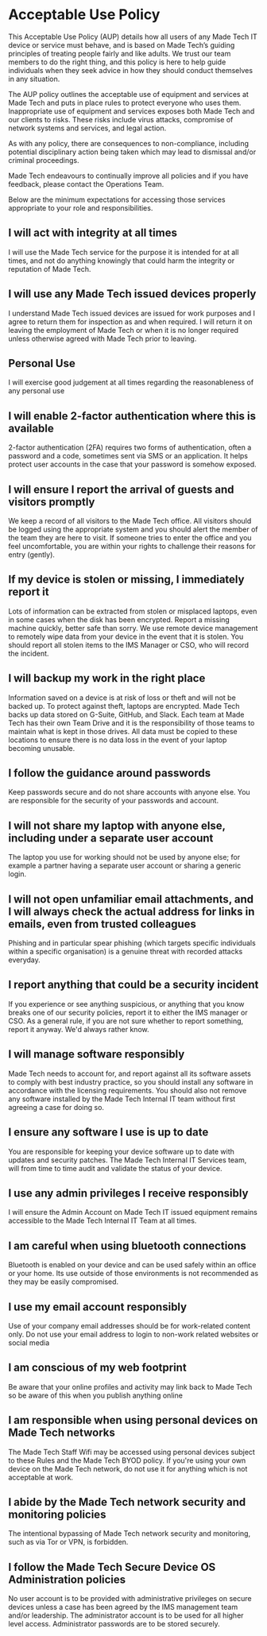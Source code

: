 # Acceptable Use Policy

This Acceptable Use Policy (AUP) details how all users of any Made Tech IT device or service must behave, and is based on Made Tech’s guiding principles of treating people fairly and like adults. We trust our team members to do the right thing, and this policy is here to help guide individuals when they seek advice in how they should conduct themselves in any situation.

The AUP policy outlines the acceptable use of equipment and services at Made Tech and puts in place rules to protect everyone who uses them. Inappropriate use of equipment and services exposes both Made Tech and our clients to risks. These risks include virus attacks, compromise of network systems and services, and legal action. 

As with any policy, there are consequences to non-compliance, including potential disciplinary action being taken which may lead to dismissal and/or criminal proceedings.

Made Tech endeavours to continually improve all policies and if you have feedback, please contact the Operations Team.

Below are the minimum expectations for accessing those services appropriate to your role and responsibilities.

## I will act with integrity at all times

I will use the Made Tech service for the purpose it is intended for at all times, and not do anything knowingly that could harm the integrity or reputation of Made Tech.

## I will use any Made Tech issued devices properly
I understand Made Tech issued devices are issued for work purposes and I agree to return them for inspection as and when required. I will return it on leaving the employment of Made Tech or when it is no longer required unless otherwise agreed with Made Tech prior to leaving.

## Personal Use
I will exercise good judgement at all times regarding the reasonableness of any personal use

## I will enable  2-factor authentication where this is available
2-factor authentication (2FA) requires two forms of authentication, often a password and a code, sometimes sent via SMS or an application. It helps protect user accounts in the case that your password is somehow exposed.  

## I will ensure I report the arrival of guests and visitors promptly
We keep a record of all visitors to the Made Tech office. All visitors should be logged using the appropriate system and you should alert the member of the team they are here to visit. If someone tries to enter the office and you feel uncomfortable, you are within your rights to challenge their reasons for entry (gently).

## If my device is stolen or missing, I immediately report it
Lots of information can be extracted from stolen or misplaced laptops, even in some cases when the disk has been encrypted. Report a missing machine quickly, better safe than sorry. We use remote device management to remotely wipe data from your device in the event that it is stolen. You should report all stolen items to the IMS Manager or CSO, who will record the incident. 

## I will backup my work in the right place
Information saved on a device is at risk of loss or theft and will not be backed up. To protect against theft, laptops are encrypted. Made Tech backs up data stored on G-Suite, GitHub, and Slack. Each team at Made Tech has their own Team Drive and it is the responsibility of those teams to maintain what is kept in those drives. All data must be copied to these locations to ensure there is no data loss in the event of your laptop becoming unusable.

## I follow the guidance around passwords
Keep passwords secure and do not share accounts with anyone else. You are responsible for the security of your passwords and account.

## I will not share my laptop with anyone else, including under a separate user account
The laptop you use for working should not be used by anyone else; for example a partner having a separate user account or sharing a generic login.

## I will not open unfamiliar email attachments, and I will always check the actual address for links in emails, even from trusted colleagues
Phishing and in particular spear phishing (which targets specific individuals within a specific organisation) is a genuine threat with recorded attacks everyday.

## I report anything that could be a security incident
If you experience or see anything suspicious, or anything that you know breaks one of our security policies, report it to either the IMS manager or CSO. As a general rule, if you are not sure whether to report something, report it anyway. We'd always rather know. 

## I will manage software responsibly
Made Tech needs to account for, and report against all its software assets to comply with best industry practice, so you should install any software in accordance with the licensing requirements. You should also not remove any software installed by the Made Tech Internal IT team without first agreeing a case for doing so.

## I ensure any software I use is up to date
You are responsible for keeping your device software up to date with updates and security patches. The Made Tech Internal IT Services team, will from time to time audit and validate the status of your device.

## I use any admin privileges I receive responsibly
I will ensure the Admin Account on Made Tech IT issued equipment remains accessible to the Made Tech Internal IT Team at all times.

## I am careful when using bluetooth connections
Bluetooth is enabled on your device and can be used safely within an office or your home. Its use outside of those environments is not recommended as they may be easily compromised.

## I use my email account responsibly
Use of your company email addresses should be for work-related content only. Do not use your email address to login to non-work related websites or social media

## I am conscious of my web footprint
Be aware that your online profiles and activity may link back to Made Tech so be aware of this when you publish anything online

## I am responsible when using personal devices on Made Tech networks
The Made Tech Staff Wifi may be accessed using personal devices subject to these Rules and the Made Tech BYOD policy.
If you're using your own device on the Made Tech network, do not use it for anything which is not acceptable at work.

## I abide by the Made Tech network security and monitoring policies
The intentional bypassing of Made Tech network security and monitoring, such as via Tor or VPN, is forbidden.

## I follow the Made Tech Secure Device OS Administration policies
No user account is to be provided with administrative privileges on secure devices unless a case has been agreed by the IMS management team and/or leadership. The administrator account is to be used for all higher level access. Administrator passwords are to be stored securely.
